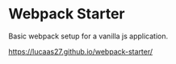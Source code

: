# Webpack Starter

Basic webpack setup for a vanilla js application.

https://lucaas27.github.io/webpack-starter/
